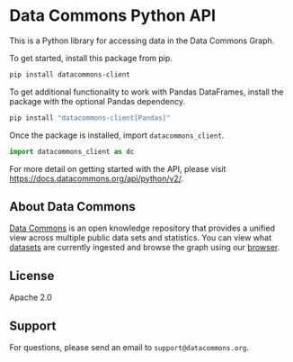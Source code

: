 # Data Commons Python API

This is a Python library for accessing data in the Data Commons Graph.

To get started, install this package from pip.

```bash
pip install datacommons-client
```

To get additional functionality to work with Pandas DataFrames, install the package
with the optional Pandas dependency.

```bash
pip install "datacommons-client[Pandas]"
```

Once the package is installed, import `datacommons_client`.

```python
import datacommons_client as dc
```

For more detail on getting started with the API, please visit <https://docs.datacommons.org/api/python/v2/>.

## About Data Commons

[Data Commons](https://datacommons.org/) is an open knowledge repository that
provides a unified view across multiple public data sets and statistics. You can
view what [datasets](https://datacommons.org/datasets) are currently ingested
and browse the graph using our [browser](https://datacommons.org/browser).

## License

Apache 2.0

## Support

For questions, please send an email to `support@datacommons.org`.
